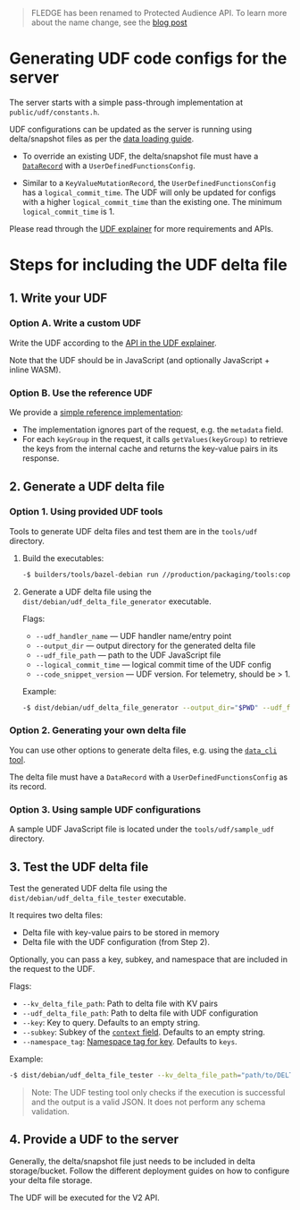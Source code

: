 > FLEDGE has been renamed to Protected Audience API. To learn more about the name change, see the
> [blog post](https://privacysandbox.com/intl/en_us/news/protected-audience-api-our-new-name-for-fledge)

# Generating UDF code configs for the server

The server starts with a simple pass-through implementation at `public/udf/constants.h`.

UDF configurations can be updated as the server is running using delta/snapshot files as per the
[data loading guide](generating_udf_files.md).

-   To override an existing UDF, the delta/snapshot file must have a
    [`DataRecord`](/public/data_loading/data_loading.fbs) with a `UserDefinedFunctionsConfig`.

-   Similar to a `KeyValueMutationRecord`, the `UserDefinedFunctionsConfig` has a
    `logical_commit_time`. The UDF will only be updated for configs with a higher
    `logical_commit_time` than the existing one. The minimum `logical_commit_time` is 1.

Please read through the
[UDF explainer](https://github.com/privacysandbox/fledge-docs/blob/main/key_value_service_user_defined_functions.md#keyvalue-service-user-defined-functions-udfs)
for more requirements and APIs.

# Steps for including the UDF delta file

## 1. Write your UDF

### Option A. Write a custom UDF

Write the UDF according to the
[API in the UDF explainer](https://github.com/privacysandbox/fledge-docs/blob/main/key_value_service_user_defined_functions.md#apis).

Note that the UDF should be in JavaScript (and optionally JavaScript + inline WASM).

### Option B. Use the reference UDF

We provide a [simple reference implementation](/tools/udf/sample_udf/udf.js):

-   The implementation ignores part of the request, e.g. the `metadata` field.
-   For each `keyGroup` in the request, it calls `getValues(keyGroup)` to retrieve the keys from the
    internal cache and returns the key-value pairs in its response.

## 2. Generate a UDF delta file

### Option 1. Using provided UDF tools

Tools to generate UDF delta files and test them are in the `tools/udf` directory.

1. Build the executables:

    ```sh
    -$ builders/tools/bazel-debian run //production/packaging/tools:copy_to_dist_udf
    ```

2. Generate a UDF delta file using the `dist/debian/udf_delta_file_generator` executable.

    Flags:

    - `--udf_handler_name` &mdash; UDF handler name/entry point
    - `--output_dir` &mdash; output directory for the generated delta file
    - `--udf_file_path` &mdash; path to the UDF JavaScript file
    - `--logical_commit_time` &mdash; logical commit time of the UDF config
    - `--code_snippet_version` &mdash; UDF version. For telemetry, should be > 1.

    Example:

    ```sh
    -$ dist/debian/udf_delta_file_generator --output_dir="$PWD" --udf_file_path="path/to/my/udf/udf.js"
    ```

### Option 2. Generating your own delta file

You can use other options to generate delta files, e.g. using the
[`data_cli` tool](./loading_data.md).

The delta file must have a `DataRecord` with a `UserDefinedFunctionsConfig` as its record.

### Option 3. Using sample UDF configurations

A sample UDF JavaScript file is located under the `tools/udf/sample_udf` directory.

## 3. Test the UDF delta file

Test the generated UDF delta file using the `dist/debian/udf_delta_file_tester` executable.

It requires two delta files:

-   Delta file with key-value pairs to be stored in memory
-   Delta file with the UDF configuration (from Step 2).

Optionally, you can pass a key, subkey, and namespace that are included in the request to the UDF.

Flags:

-   `--kv_delta_file_path`: Path to delta file with KV pairs
-   `--udf_delta_file_path`: Path to delta file with UDF configuration
-   `--key`: Key to query. Defaults to an empty string.
-   `--subkey`: Subkey of the
    [`context` field](https://github.com/WICG/turtledove/blob/main/FLEDGE_Key_Value_Server_API.md#schema-of-the-request).
    Defaults to an empty string.
-   `--namespace_tag`:
    [Namespace tag for key](https://github.com/WICG/turtledove/blob/main/FLEDGE_Key_Value_Server_API.md#available-tags).
    Defaults to `keys`.

Example:

```sh
-$ dist/debian/udf_delta_file_tester --kv_delta_file_path="path/to/DELTA_WITH_KEYS" --udf_delta_file_path="path/to/DELTA_WITH_UDF" --key="my_test_key"
```

> Note: The UDF testing tool only checks if the execution is successful and the output is a valid
> JSON. It does not perform any schema validation.

## 4. Provide a UDF to the server

Generally, the delta/snapshot file just needs to be included in delta storage/bucket. Follow the
different deployment guides on how to configure your delta file storage.

The UDF will be executed for the V2 API.

